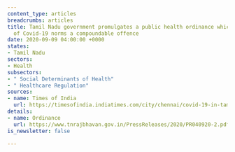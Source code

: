 ```yaml
---
content_type: articles
breadcrumbs: articles
title: Tamil Nadu government promulgates a public health ordinance which makes violation
  of Covid-19 norms a compoundable offence
date: 2020-09-09 04:00:00 +0000
states:
- Tamil Nadu
sectors:
- Health
subsectors:
- " Social Determinants of Health"
- " Healthcare Regulation"
sources:
- name: Times of India
  url: https://timesofindia.indiatimes.com/city/chennai/covid-19-in-tamil-nadu-ordinance-promulgated-to-protect-health-workers-from-violence/articleshow/77933534.cms
details:
- name: Ordinance
  url: https://www.tnrajbhavan.gov.in/PressReleases/2020/PR040920-2.pdf
is_newsletter: false

---
```

